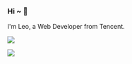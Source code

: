 ### Hi ~ 👋

I'm Leo, a Web Developer from Tencent.

[![](https://github-readme-stats.vercel.app/api?username=RetroAstro&show_icons=true)](https://github.com/anuraghazra/github-readme-stats)

[![](https://github-readme-stats.vercel.app/api/top-langs/?username=RetroAstro&layout=compact&hide=html)](https://github.com/anuraghazra/github-readme-stats)
